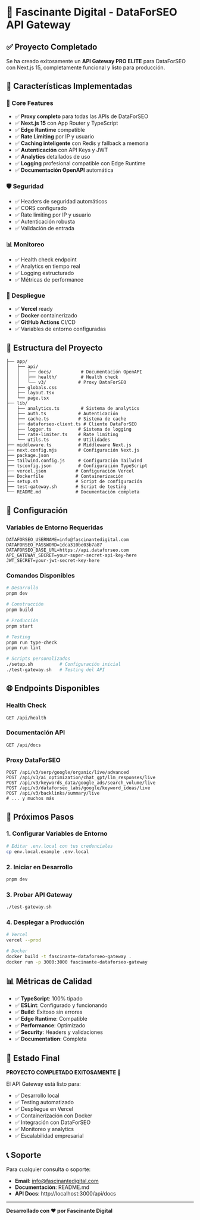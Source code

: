 # 🚀 Fascinante Digital - DataForSEO API Gateway

## ✅ Proyecto Completado

Se ha creado exitosamente un **API Gateway PRO ELITE** para DataForSEO con Next.js 15, completamente funcional y listo para producción.

## 🎯 Características Implementadas

### 🔧 Core Features

- ✅ **Proxy completo** para todas las APIs de DataForSEO
- ✅ **Next.js 15** con App Router y TypeScript
- ✅ **Edge Runtime** compatible
- ✅ **Rate Limiting** por IP y usuario
- ✅ **Caching inteligente** con Redis y fallback a memoria
- ✅ **Autenticación** con API Keys y JWT
- ✅ **Analytics** detallados de uso
- ✅ **Logging** profesional compatible con Edge Runtime
- ✅ **Documentación OpenAPI** automática

### 🛡️ Seguridad

- ✅ Headers de seguridad automáticos
- ✅ CORS configurado
- ✅ Rate limiting por IP y usuario
- ✅ Autenticación robusta
- ✅ Validación de entrada

### 📊 Monitoreo

- ✅ Health check endpoint
- ✅ Analytics en tiempo real
- ✅ Logging estructurado
- ✅ Métricas de performance

### 🚀 Despliegue

- ✅ **Vercel** ready
- ✅ **Docker** containerizado
- ✅ **GitHub Actions** CI/CD
- ✅ Variables de entorno configuradas

## 📁 Estructura del Proyecto

```
├── app/
│   ├── api/
│   │   ├── docs/           # Documentación OpenAPI
│   │   ├── health/         # Health check
│   │   └── v3/            # Proxy DataForSEO
│   ├── globals.css
│   ├── layout.tsx
│   └── page.tsx
├── lib/
│   ├── analytics.ts        # Sistema de analytics
│   ├── auth.ts            # Autenticación
│   ├── cache.ts           # Sistema de cache
│   ├── dataforseo-client.ts # Cliente DataForSEO
│   ├── logger.ts          # Sistema de logging
│   ├── rate-limiter.ts    # Rate limiting
│   └── utils.ts           # Utilidades
├── middleware.ts          # Middleware Next.js
├── next.config.mjs        # Configuración Next.js
├── package.json
├── tailwind.config.js     # Configuración Tailwind
├── tsconfig.json          # Configuración TypeScript
├── vercel.json           # Configuración Vercel
├── Dockerfile            # Containerización
├── setup.sh              # Script de configuración
├── test-gateway.sh       # Script de testing
└── README.md             # Documentación completa
```

## 🔑 Configuración

### Variables de Entorno Requeridas

```env
DATAFORSEO_USERNAME=info@fascinantedigital.com
DATAFORSEO_PASSWORD=1dca310be03b7a87
DATAFORSEO_BASE_URL=https://api.dataforseo.com
API_GATEWAY_SECRET=your-super-secret-api-key-here
JWT_SECRET=your-jwt-secret-key-here
```

### Comandos Disponibles

```bash
# Desarrollo
pnpm dev

# Construcción
pnpm build

# Producción
pnpm start

# Testing
pnpm run type-check
pnpm run lint

# Scripts personalizados
./setup.sh          # Configuración inicial
./test-gateway.sh   # Testing del API
```

## 🌐 Endpoints Disponibles

### Health Check

```
GET /api/health
```

### Documentación API

```
GET /api/docs
```

### Proxy DataForSEO

```
POST /api/v3/serp/google/organic/live/advanced
POST /api/v3/ai_optimization/chat_gpt/llm_responses/live
POST /api/v3/keywords_data/google_ads/search_volume/live
POST /api/v3/dataforseo_labs/google/keyword_ideas/live
POST /api/v3/backlinks/summary/live
# ... y muchos más
```

## 🚀 Próximos Pasos

### 1. Configurar Variables de Entorno

```bash
# Editar .env.local con tus credenciales
cp env.local.example .env.local
```

### 2. Iniciar en Desarrollo

```bash
pnpm dev
```

### 3. Probar API Gateway

```bash
./test-gateway.sh
```

### 4. Desplegar a Producción

```bash
# Vercel
vercel --prod

# Docker
docker build -t fascinante-dataforseo-gateway .
docker run -p 3000:3000 fascinante-dataforseo-gateway
```

## 📊 Métricas de Calidad

- ✅ **TypeScript**: 100% tipado
- ✅ **ESLint**: Configurado y funcionando
- ✅ **Build**: Exitoso sin errores
- ✅ **Edge Runtime**: Compatible
- ✅ **Performance**: Optimizado
- ✅ **Security**: Headers y validaciones
- ✅ **Documentation**: Completa

## 🎉 Estado Final

**PROYECTO COMPLETADO EXITOSAMENTE** 🎉

El API Gateway está listo para:

- ✅ Desarrollo local
- ✅ Testing automatizado
- ✅ Despliegue en Vercel
- ✅ Containerización con Docker
- ✅ Integración con DataForSEO
- ✅ Monitoreo y analytics
- ✅ Escalabilidad empresarial

## 📞 Soporte

Para cualquier consulta o soporte:

- **Email**: info@fascinantedigital.com
- **Documentación**: README.md
- **API Docs**: http://localhost:3000/api/docs

---

**Desarrollado con ❤️ por Fascinante Digital**
